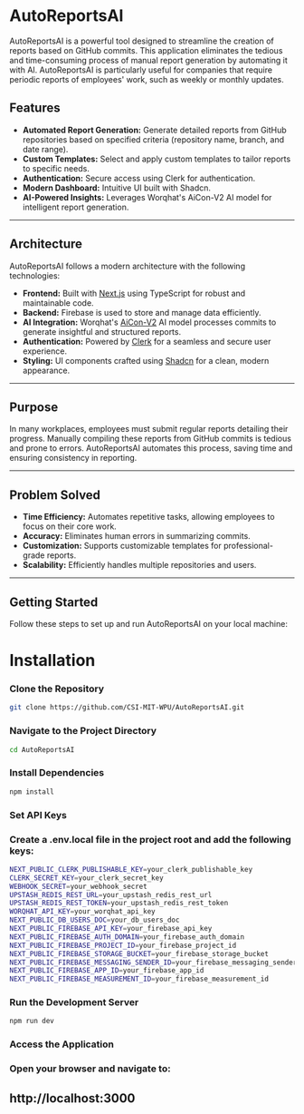 # AutoReportsAI

AutoReportsAI is a powerful tool designed to streamline the creation of reports based on GitHub commits. This application eliminates the tedious and time-consuming process of manual report generation by automating it with AI. AutoReportsAI is particularly useful for companies that require periodic reports of employees' work, such as weekly or monthly updates.

## Features

- **Automated Report Generation:** Generate detailed reports from GitHub repositories based on specified criteria (repository name, branch, and date range).
- **Custom Templates:** Select and apply custom templates to tailor reports to specific needs.
- **Authentication:** Secure access using Clerk for authentication.
- **Modern Dashboard:** Intuitive UI built with Shadcn.
- **AI-Powered Insights:** Leverages Worqhat's AiCon-V2 AI model for intelligent report generation.

---

## Architecture

AutoReportsAI follows a modern architecture with the following technologies:

- **Frontend:** Built with [Next.js](https://nextjs.org/) using TypeScript for robust and maintainable code.
- **Backend:** Firebase is used to store and manage data efficiently.
- **AI Integration:** Worqhat's [AiCon-V2](https://docs.worqhat.com/api-8951034) AI model processes commits to generate insightful and structured reports.
- **Authentication:** Powered by [Clerk](https://clerk.com/) for a seamless and secure user experience.
- **Styling:** UI components crafted using [Shadcn](https://ui.shadcn.com/) for a clean, modern appearance.

---

## Purpose

In many workplaces, employees must submit regular reports detailing their progress. Manually compiling these reports from GitHub commits is tedious and prone to errors. AutoReportsAI automates this process, saving time and ensuring consistency in reporting.

---

## Problem Solved

- **Time Efficiency:** Automates repetitive tasks, allowing employees to focus on their core work.
- **Accuracy:** Eliminates human errors in summarizing commits.
- **Customization:** Supports customizable templates for professional-grade reports.
- **Scalability:** Efficiently handles multiple repositories and users.

---

## Getting Started

Follow these steps to set up and run AutoReportsAI on your local machine:

# Installation

### Clone the Repository
```bash
git clone https://github.com/CSI-MIT-WPU/AutoReportsAI.git
```

### Navigate to the Project Directory
```bash
cd AutoReportsAI
```
### Install Dependencies
```bash
npm install
```

### Set API Keys
### Create a .env.local file in the project root and add the following keys:
```bash
NEXT_PUBLIC_CLERK_PUBLISHABLE_KEY=your_clerk_publishable_key
CLERK_SECRET_KEY=your_clerk_secret_key
WEBHOOK_SECRET=your_webhook_secret
UPSTASH_REDIS_REST_URL=your_upstash_redis_rest_url
UPSTASH_REDIS_REST_TOKEN=your_upstash_redis_rest_token
WORQHAT_API_KEY=your_worqhat_api_key
NEXT_PUBLIC_DB_USERS_DOC=your_db_users_doc
NEXT_PUBLIC_FIREBASE_API_KEY=your_firebase_api_key
NEXT_PUBLIC_FIREBASE_AUTH_DOMAIN=your_firebase_auth_domain
NEXT_PUBLIC_FIREBASE_PROJECT_ID=your_firebase_project_id
NEXT_PUBLIC_FIREBASE_STORAGE_BUCKET=your_firebase_storage_bucket
NEXT_PUBLIC_FIREBASE_MESSAGING_SENDER_ID=your_firebase_messaging_sender_id
NEXT_PUBLIC_FIREBASE_APP_ID=your_firebase_app_id
NEXT_PUBLIC_FIREBASE_MEASUREMENT_ID=your_firebase_measurement_id
```

### Run the Development Server
```bash
npm run dev
```

### Access the Application
### Open your browser and navigate to:
## http://localhost:3000

